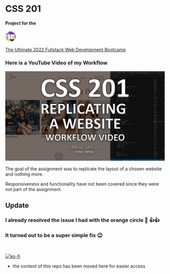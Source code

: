 # CSS 201

#### Project for the 

[![image](/images/kalob-ultimate-fullstack-logo.png)](link_to_redirect)

[The Ultimate 2022 Fullstack Web Development Bootcamp](https://www.udemy.com/course/the-ultimate-fullstack-web-development-bootcamp/)


### Here is a YouTube Video of my Workflow

[![image](/images/youtube-thumbnail.jpg)](https://www.youtube.com/watch?v=mPhNIew8c50)


The goal of the assignment was to replicate the layout of a chosen website and nothing more.

Responsiveness and functionality have not been covered since they were not part of the assignment.


## Update 

 ### I already resolved the issue I had with the orange circle 🙂 👍👍 
 ### It turned out to be a super simple fix 😉 
<br>

[![ko-fi](https://ko-fi.com/img/githubbutton_sm.svg)](https://ko-fi.com/N4N86M8BO)


- the content of this repo has been moved here for easier access